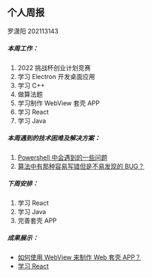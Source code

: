 ## 个人周报

罗潇阳 202113143

##### 本周工作：

1. 2022 挑战杯创业计划竞赛
2. 学习 Electron 开发桌面应用
3. 学习 C++
4. 做算法题
5. 学习制作 WebView 套壳 APP
6. 学习 React
7. 学习 Java

##### 本周遇到的技术困难及解决方案：

1. [Powershell 中会遇到的一些问题](http://ccviolett.github.io/posts/27-probleminpowershell/)
2. [算法中有那种容易写错但是不易发现的 BUG？](http://ccviolett.github.io/posts/29-myalgorithmbug/)

##### 下周安排：

1. 学习 React
2. 学习 Java
3. 完善套壳 APP

##### 成果展示：

- [如何使用 WebView 来制作 Web 套壳 APP？](http://ccviolett.github.io/posts/30-usewebviewtobuildapp/)
- [学习 React](http://ccviolett.github.io/posts/31-learnreact/)